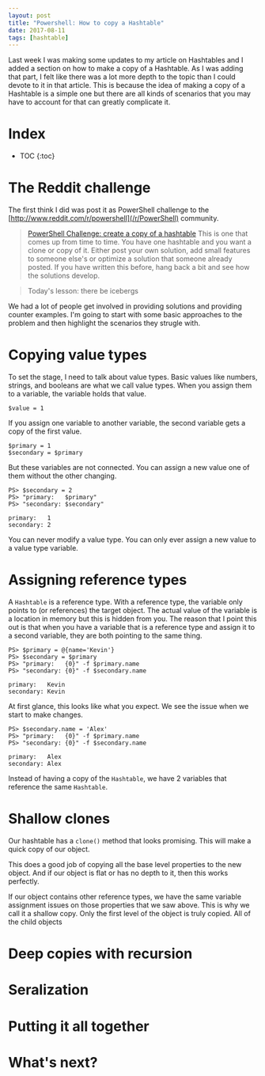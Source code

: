 ```yaml
---
layout: post
title: "Powershell: How to copy a Hashtable"
date: 2017-08-11
tags: [hashtable]
---
```


Last week I was making some updates to my article on Hashtables and I added a section on how to make a copy of a Hashtable. As I was adding that part, I felt like there was a lot more depth to the topic than I could devote to it in that article. This is because the idea of making a copy of a Hashtable is a simple one but there are all kinds of scenarios that you may have to account for that can greatly complicate it.

<!--more-->

# Index

* TOC
{:toc}

# The Reddit challenge

The first think I did was post it as PowerShell challenge to the [http://www.reddit.com/r/powershell](/r/PowerShell) community.

> [PowerShell Challenge: create a copy of a hashtable](https://www.reddit.com/r/PowerShell/comments/6rq03i/powershell_challenge_create_a_copy_of_a_hashtable/)
> This is one that comes up from time to time. You have one hashtable and you want a clone or copy of it. Either post your own solution, add small features to someone else's or optimize a solution that someone already posted. If you have written this before, hang back a bit and see how the solutions develop.

> Today's lesson: there be icebergs

We had a lot of people get involved in providing solutions and providing counter examples. I'm going to start with some basic approaches to the problem and then highlight the scenarios they strugle with.

# Copying value types

To set the stage, I need to talk about value types. Basic values like numbers, strings, and booleans are what we call value types. When you assign them to a variable, the variable holds that value.

    $value = 1

If you assign one variable to another variable, the second variable gets a copy of the first value.

    $primary = 1
    $secondary = $primary
    
But these variables are not connected. You can assign a new value one of them without the other changing.

    PS> $secondary = 2
    PS> "primary:   $primary"
    PS> "secondary: $secondary"

    primary:   1
    secondary: 2

You can never modify a value type. You can only ever assign a new value to a value type variable.

# Assigning reference types

A `Hashtable` is a reference type. With a reference type, the variable only points to (or references) the target object. The actual value of the variable is a location in memory but this is hidden from you. The reason that I point this out is that when you have a variable that is a reference type and assign it to a second variable, they are both pointing to the same thing.

    PS> $primary = @{name='Kevin'}
    PS> $secondary = $primary
    PS> "primary:   {0}" -f $primary.name
    PS> "secondary: {0}" -f $secondary.name

    primary:   Kevin
    secondary: Kevin

At first glance, this looks like what you expect. We see the issue when we start to make changes.

    PS> $secondary.name = 'Alex'
    PS> "primary:   {0}" -f $primary.name
    PS> "secondary: {0}" -f $secondary.name

    primary:   Alex
    secondary: Alex

Instead of having a copy of the `Hashtable`, we have 2 variables that reference the same `Hashtable`.

# Shallow clones

Our hashtable has a `clone()` method that looks promising. This will make a quick copy of our object.

This does a good job of copying all the base level properties to the new object. And if our object is flat or has no depth to it, then this works perfectly. 

If our object contains other reference types, we have the same variable assignment issues on those properties that we saw above. This is why we call it a shallow copy. Only the first level of the object is truly copied. All of the child objects

# Deep copies with recursion

# Seralization



# Putting it all together


# What's next?


